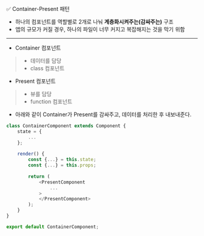 ✅ Container-Present 패턴
* 하나의 컴포넌트를 역할별로 2개로 나눠 <b>계층화시켜주는(감싸주는)</b> 구조
* 앱의 규모가 커질 경우, 하나의 파일이 너무 커지고 복잡해지는 것을 막기 위함
<hr>

* Container 컴포넌트
> - 데이터를 담당
> - class 컴포넌트
* Present 컴포넌트
> - 뷰를 담당
> - function 컴포넌트
* 아래와 같이 Container가 Present를 감싸주고, 데이터를 처리한 후 내보내준다.
```javascript
class ContainerComponent extends Component {
    state = {
        ...
    };
    
    render() {
        const {...} = this.state;
        const {...} = this.props;
        
        return (
            <PresentComponent
                ...
            >
            </PresentComponent>
        );
    }
}

export default ContainerComponent;
```
